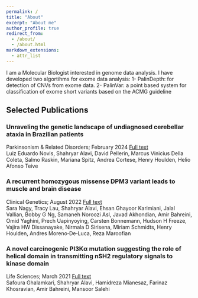 ```yaml
---
permalink: /
title: "About"
excerpt: "About me"
author_profile: true
redirect_from: 
  - /about/
  - /about.html
markdown_extensions:
  - attr_list
---
```


I am a Molecular Biologist interested in genome data analysis. I have developed two algortihms for exome data analysis:
1- PalinDepth: for detection of CNVs from exome data.
2- PalinVar: a point based system for classification of exome short variants based on the ACMG guideline

Selected Publications
------
### Unraveling the genetic landscape of undiagnosed cerebellar ataxia in Brazilian patients
Parkinsonism & Related Disorders; February 2024 [Full text](https://www.prd-journal.com/article/S1353-8020(23)01040-4/fulltext) \
Luiz Eduardo Novis, Shahryar Alavi, David Pellerin, Marcus Vinicius Della Coleta, Salmo Raskin, Mariana Spitz, Andrea Cortese, Henry Houlden, Helio Afonso Teive 

### A recurrent homozygous missense DPM3 variant leads to muscle and brain disease
Clinical Genetics; August 2022 [Full text](https://onlinelibrary.wiley.com/doi/full/10.1111/cge.14208) \
Sara Nagy, Tracy Lau, Shahryar Alavi, Ehsan Ghayoor Karimiani, Jalal Vallian, Bobby G Ng, Samaneh Noroozi Asl, Javad Akhondian, Amir Bahreini, Omid Yaghini, Prech Uapinyoying, Carsten Bonnemann, Hudson H Freeze, Vajira HW Dissanayake, Nirmala D Sirisena, Miriam Schmidts, Henry Houlden, Andres Moreno‐De‐Luca, Reza Maroofian

### A novel carcinogenic PI3Kα mutation suggesting the role of helical domain in transmitting nSH2 regulatory signals to kinase domain
Life Sciences; March 2021 [Full text](https://www.sciencedirect.com/science/article/abs/pii/S0024320520315125) \
Safoura Ghalamkari, Shahryar Alavi, Hamidreza Mianesaz, Farinaz Khosravian, Amir Bahreini, Mansoor Salehi
